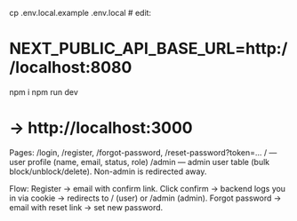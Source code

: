 cp .env.local.example .env.local  # edit:
# NEXT_PUBLIC_API_BASE_URL=http://localhost:8080

npm i
npm run dev
# -> http://localhost:3000


Pages:
/login, /register, /forgot-password, /reset-password?token=...
/ — user profile (name, email, status, role)
/admin — admin user table (bulk block/unblock/delete).
Non-admin is redirected away.

Flow:
Register → email with confirm link.
Click confirm → backend logs you in via cookie → redirects to / (user) or /admin (admin).
Forgot password → email with reset link → set new password.